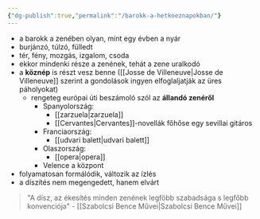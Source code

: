 ```yaml
---
{"dg-publish":true,"permalink":"/barokk-a-hetkoeznapokban/"}
---
```


- a barokk a zenében olyan, mint egy évben a nyár
- burjánzó, túlzó, fülledt
- tér, fény, mozgás, izgalom, csoda
- ekkor mindenki része a zenének, tehát a zene uralkodó
- a **köznép** is részt vesz benne ([[Josse de Villeneuve\|Josse de Villeneuve]] szerint a gondolások ingyen elfoglaljatják az üres páholyokat)
	- rengeteg európai úti beszámoló szól az **állandó zenéről**
		- Spanyolország:
			- [[zarzuela\|zarzuela]]
			- [[Cervantes\|Cervantes]]-novellák főhőse egy sevillai gitáros
		- Franciaország:
			- [[udvari balett\|udvari balett]]
		- Olaszország:
			- [[opera\|opera]]
		- Velence a központ
- folyamatosan formálódik, változik az ízlés
- a díszítés nem megengedett, hanem elvárt

> "A dísz, az ékesítés minden zenének legfőbb szabadsága s legfőbb konvenciója" - [[Szabolcsi Bence Művei\|Szabolcsi Bence Művei]]